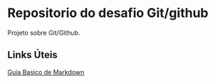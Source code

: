 # Repositorio do desafio Git/github
Projeto sobre Git/Github.

## Links Úteis 
[Guia Basico de Markdown](https://docs.pipz.com/central-de-ajuda/learning-center/guia-basico-de-markdown#open)
